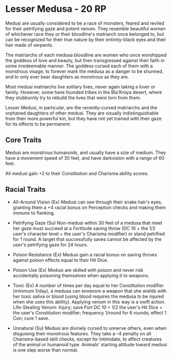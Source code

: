 # Lesser Medusa - 20 RP
Medusi are usually considered to be a race of monsters, feared and reviled for their petrifying gaze and potent venom.
They resemble beautiful women of whichever race they or their bloodline's matriarch once belonged to, but can be recognized for their true nature by their entirely-black eyes and their hair made of serpents. 

The matriarchs of each medusa bloodline are women who once worshipped the goddess of love and beauty, but then transgressed against their faith in some irredeemable manner. The goddess cursed each of them with a monstrous visage, to forever mark the medusa as a danger to be shunned, and to only ever bear daughters as monstrous as they are. 

Most medusi matriarchs live solitary lives, never again taking a lover or family. However, some have founded tribes in the Bla'Kroya desert, where they stubbornly try to rebuild the lives that were torn from them. 

Lesser Medusi, in particular, are the recently-cursed matriarchs and the orphaned daughters of other medusi. They are visually indistinguishable from their more powerful kin, but they have not yet trained with their gaze for its effects to be permanent. 

## Core Traits
Medusi are monstrous humanoids, and usually have a size of medium. They have a movement speed of 30 feet, and have darkvision with a range of 60 feet. 

All medusi gain +2 to their Constitution and Charisma ability scores. 

## Racial Traits
 - All-Around Vision (Ex)
Medusi can see through their snake hair's eyes, granting them a +4 racial bonus on Perception checks and making them immune to flanking.

 - Petrifying Gaze (Su)
Non-medusi within 30 feet of a medusa that meet her gaze must succeed at a Fortitude saving throw (DC 10 + the 1/2 user's character level + the user's Charisma modifier) or stand petrified for 1 round. A target that successfully saves cannot be affected by the user's petrifying gaze for 24 hours.

 - Poison Resistance (Ex)
Medusi gain a racial bonus on saving throws against poison effects equal to their Hit Dice.

- Poison Use (Ex)
Medusi are skilled with poison and never risk accidentally poisoning themselves when applying it to weapons.

 - Toxic (Ex)
A number of times per day equal to her Constitution modifier (minimum 1/day), a medusa can envenom a weapon that she wields with her toxic saliva or blood (using blood requires the medusa to be injured when she uses this ability). Applying venom in this way is a swift action. 
Life-Stealing Venom: Injury; save Fort DC 10 + 1/2 the user's Hit Dice + the user's Constitution modifier; frequency 1/round for 6 rounds; effect 1 Con; cure 1 save.

 - Unnatural (Su)
Medusi are divinely cursed to unnerve others, even when disguising their monstrous features. They take a –4 penalty on all Charisma-based skill checks, except for Intimidate, to affect creatures of the animal or humanoid type. Animals' starting attitude toward medusi is one step worse than normal.


